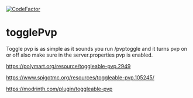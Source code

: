 [![CodeFactor](https://www.codefactor.io/repository/github/littleprogrammerg/togglepvp/badge)](https://www.codefactor.io/repository/github/littleprogrammerg/togglepvp)

# togglePvp
Toggle pvp is as simple as it sounds you run /pvptoggle and it turns pvp on or off also make sure in the server.properties pvp is enabled.

https://polymart.org/resource/toggleable-pvp.2949

https://www.spigotmc.org/resources/toggleable-pvp.105245/

https://modrinth.com/plugin/toggleable-pvp
